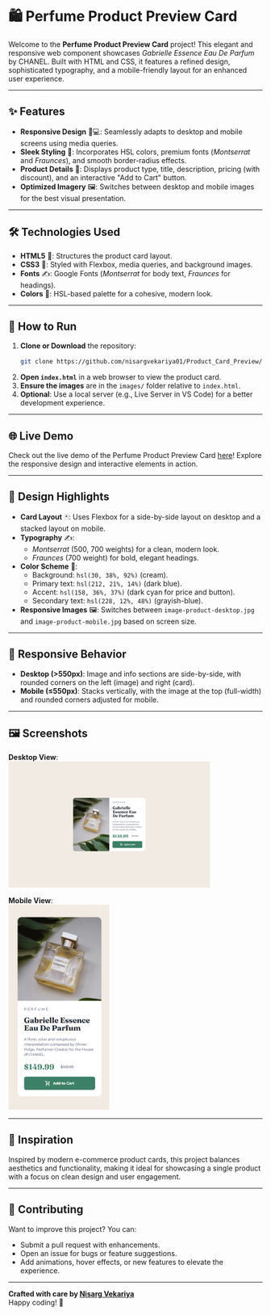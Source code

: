 # 🛍️ Perfume Product Preview Card

Welcome to the **Perfume Product Preview Card** project! This elegant and responsive web component showcases *Gabrielle Essence Eau De Parfum* by CHANEL. Built with HTML and CSS, it features a refined design, sophisticated typography, and a mobile-friendly layout for an enhanced user experience.

---

## ✨ Features

- **Responsive Design** 📱💻: Seamlessly adapts to desktop and mobile screens using media queries.
- **Sleek Styling** 🎨: Incorporates HSL colors, premium fonts (*Montserrat* and *Fraunces*), and smooth border-radius effects.
- **Product Details** 🛒: Displays product type, title, description, pricing (with discount), and an interactive "Add to Cart" button.
- **Optimized Imagery** 🖼️: Switches between desktop and mobile images for the best visual presentation.

---

## 🛠️ Technologies Used

- **HTML5** 📝: Structures the product card layout.
- **CSS3** 🎨: Styled with Flexbox, media queries, and background images.
- **Fonts** ✍️: Google Fonts (*Montserrat* for body text, *Fraunces* for headings).
- **Colors** 🌈: HSL-based palette for a cohesive, modern look.

---

## 🚀 How to Run

1. **Clone or Download** the repository:
   ```bash
   git clone https://github.com/nisargvekariya01/Product_Card_Preview/tree/main
   ```
2. **Open `index.html`** in a web browser to view the product card.
3. **Ensure the images** are in the `images/` folder relative to `index.html`.
4. **Optional**: Use a local server (e.g., Live Server in VS Code) for a better development experience.

---

## 🌐 Live Demo

Check out the live demo of the Perfume Product Preview Card [here](https://product-preview-card-nisarg07.netlify.app/)! Explore the responsive design and interactive elements in action.

---

## 🎨 Design Highlights

- **Card Layout** 🃏: Uses Flexbox for a side-by-side layout on desktop and a stacked layout on mobile.
- **Typography** ✍️:
  - *Montserrat* (500, 700 weights) for a clean, modern look.
  - *Fraunces* (700 weight) for bold, elegant headings.
- **Color Scheme** 🌈:
  - Background: `hsl(30, 38%, 92%)` (cream).
  - Primary text: `hsl(212, 21%, 14%)` (dark blue).
  - Accent: `hsl(158, 36%, 37%)` (dark cyan for price and button).
  - Secondary text: `hsl(228, 12%, 48%)` (grayish-blue).
- **Responsive Images** 🖼️: Switches between `image-product-desktop.jpg` and `image-product-mobile.jpg` based on screen size.

---

## 📱 Responsive Behavior

- **Desktop (>550px)**: Image and info sections are side-by-side, with rounded corners on the left (image) and right (card).
- **Mobile (≤550px)**: Stacks vertically, with the image at the top (full-width) and rounded corners adjusted for mobile.

---

## 🖼️ Screenshots

**Desktop View**: <br>
<img src="preview_desktop.png" alt="Desktop Preview" width=400px>

**Mobile View**: <br>
<img src="preview_mobile.png" alt="Mobile Preview"  width=200px>

---

## 🌟 Inspiration

Inspired by modern e-commerce product cards, this project balances aesthetics and functionality, making it ideal for showcasing a single product with a focus on clean design and user engagement.

---

## 🙌 Contributing

Want to improve this project? You can:
- Submit a pull request with enhancements.
- Open an issue for bugs or feature suggestions.
- Add animations, hover effects, or new features to elevate the experience.

---

**Crafted with care by [Nisarg Vekariya](https://github.com/nisargvekariya01)**  
Happy coding! 🚀
